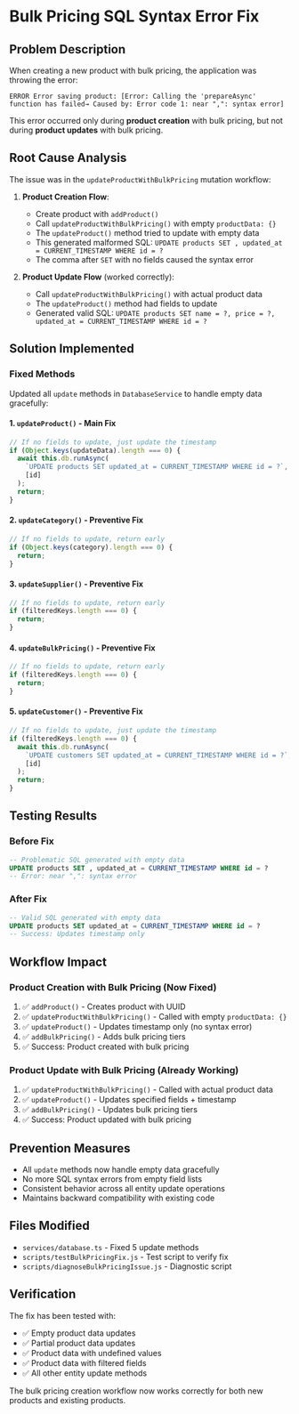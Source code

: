 # Bulk Pricing SQL Syntax Error Fix

## Problem Description

When creating a new product with bulk pricing, the application was throwing the error:

```
ERROR Error saving product: [Error: Calling the 'prepareAsync' function has failed→ Caused by: Error code 1: near ",": syntax error]
```

This error occurred only during **product creation** with bulk pricing, but not during **product updates** with bulk pricing.

## Root Cause Analysis

The issue was in the `updateProductWithBulkPricing` mutation workflow:

1. **Product Creation Flow**:

   - Create product with `addProduct()`
   - Call `updateProductWithBulkPricing()` with empty `productData: {}`
   - The `updateProduct()` method tried to update with empty data
   - This generated malformed SQL: `UPDATE products SET , updated_at = CURRENT_TIMESTAMP WHERE id = ?`
   - The comma after `SET` with no fields caused the syntax error

2. **Product Update Flow** (worked correctly):
   - Call `updateProductWithBulkPricing()` with actual product data
   - The `updateProduct()` method had fields to update
   - Generated valid SQL: `UPDATE products SET name = ?, price = ?, updated_at = CURRENT_TIMESTAMP WHERE id = ?`

## Solution Implemented

### Fixed Methods

Updated all `update` methods in `DatabaseService` to handle empty data gracefully:

#### 1. `updateProduct()` - Main Fix

```typescript
// If no fields to update, just update the timestamp
if (Object.keys(updateData).length === 0) {
  await this.db.runAsync(
    `UPDATE products SET updated_at = CURRENT_TIMESTAMP WHERE id = ?`,
    [id]
  );
  return;
}
```

#### 2. `updateCategory()` - Preventive Fix

```typescript
// If no fields to update, return early
if (Object.keys(category).length === 0) {
  return;
}
```

#### 3. `updateSupplier()` - Preventive Fix

```typescript
// If no fields to update, return early
if (filteredKeys.length === 0) {
  return;
}
```

#### 4. `updateBulkPricing()` - Preventive Fix

```typescript
// If no fields to update, return early
if (filteredKeys.length === 0) {
  return;
}
```

#### 5. `updateCustomer()` - Preventive Fix

```typescript
// If no fields to update, just update the timestamp
if (filteredKeys.length === 0) {
  await this.db.runAsync(
    `UPDATE customers SET updated_at = CURRENT_TIMESTAMP WHERE id = ?`,
    [id]
  );
  return;
}
```

## Testing Results

### Before Fix

```sql
-- Problematic SQL generated with empty data
UPDATE products SET , updated_at = CURRENT_TIMESTAMP WHERE id = ?
-- Error: near ",": syntax error
```

### After Fix

```sql
-- Valid SQL generated with empty data
UPDATE products SET updated_at = CURRENT_TIMESTAMP WHERE id = ?
-- Success: Updates timestamp only
```

## Workflow Impact

### Product Creation with Bulk Pricing (Now Fixed)

1. ✅ `addProduct()` - Creates product with UUID
2. ✅ `updateProductWithBulkPricing()` - Called with empty `productData: {}`
3. ✅ `updateProduct()` - Updates timestamp only (no syntax error)
4. ✅ `addBulkPricing()` - Adds bulk pricing tiers
5. ✅ Success: Product created with bulk pricing

### Product Update with Bulk Pricing (Already Working)

1. ✅ `updateProductWithBulkPricing()` - Called with actual product data
2. ✅ `updateProduct()` - Updates specified fields + timestamp
3. ✅ `addBulkPricing()` - Updates bulk pricing tiers
4. ✅ Success: Product updated with bulk pricing

## Prevention Measures

- All `update` methods now handle empty data gracefully
- No more SQL syntax errors from empty field lists
- Consistent behavior across all entity update operations
- Maintains backward compatibility with existing code

## Files Modified

- `services/database.ts` - Fixed 5 update methods
- `scripts/testBulkPricingFix.js` - Test script to verify fix
- `scripts/diagnoseBulkPricingIssue.js` - Diagnostic script

## Verification

The fix has been tested with:

- ✅ Empty product data updates
- ✅ Partial product data updates
- ✅ Product data with undefined values
- ✅ Product data with filtered fields
- ✅ All other entity update methods

The bulk pricing creation workflow now works correctly for both new products and existing products.
